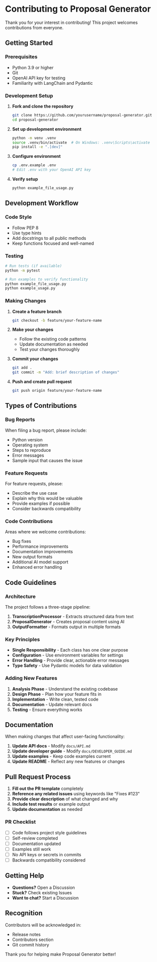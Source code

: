 # Contributing to Proposal Generator

Thank you for your interest in contributing! This project welcomes contributions from everyone.

## Getting Started

### Prerequisites

- Python 3.9 or higher
- Git
- OpenAI API key for testing
- Familiarity with LangChain and Pydantic

### Development Setup

1. **Fork and clone the repository**
   ```bash
   git clone https://github.com/yourusername/proposal-generator.git
   cd proposal-generator
   ```

2. **Set up development environment**
   ```bash
   python -m venv .venv
   source .venv/bin/activate  # On Windows: .venv\Scripts\activate
   pip install -e ".[dev]"
   ```

3. **Configure environment**
   ```bash
   cp .env.example .env
   # Edit .env with your OpenAI API key
   ```

4. **Verify setup**
   ```bash
   python example_file_usage.py
   ```

## Development Workflow

### Code Style

- Follow PEP 8
- Use type hints
- Add docstrings to all public methods
- Keep functions focused and well-named

### Testing

```bash
# Run tests (if available)
python -m pytest

# Run examples to verify functionality
python example_file_usage.py
python example_usage.py
```

### Making Changes

1. **Create a feature branch**
   ```bash
   git checkout -b feature/your-feature-name
   ```

2. **Make your changes**
   - Follow the existing code patterns
   - Update documentation as needed
   - Test your changes thoroughly

3. **Commit your changes**
   ```bash
   git add .
   git commit -m "Add: brief description of changes"
   ```

4. **Push and create pull request**
   ```bash
   git push origin feature/your-feature-name
   ```

## Types of Contributions

### Bug Reports

When filing a bug report, please include:
- Python version
- Operating system
- Steps to reproduce
- Error messages
- Sample input that causes the issue

### Feature Requests

For feature requests, please:
- Describe the use case
- Explain why this would be valuable
- Provide examples if possible
- Consider backwards compatibility

### Code Contributions

Areas where we welcome contributions:
- Bug fixes
- Performance improvements
- Documentation improvements
- New output formats
- Additional AI model support
- Enhanced error handling

## Code Guidelines

### Architecture

The project follows a three-stage pipeline:
1. **TranscriptionProcessor** - Extracts structured data from text
2. **ProposalGenerator** - Creates proposal content using AI
3. **OutputFormatter** - Formats output in multiple formats

### Key Principles

- **Single Responsibility** - Each class has one clear purpose
- **Configuration** - Use environment variables for settings
- **Error Handling** - Provide clear, actionable error messages
- **Type Safety** - Use Pydantic models for data validation

### Adding New Features

1. **Analysis Phase** - Understand the existing codebase
2. **Design Phase** - Plan how your feature fits in
3. **Implementation** - Write clean, tested code
4. **Documentation** - Update relevant docs
5. **Testing** - Ensure everything works

## Documentation

When making changes that affect user-facing functionality:

1. **Update API docs** - Modify `docs/API.md`
2. **Update developer guide** - Modify `docs/DEVELOPER_GUIDE.md`
3. **Update examples** - Keep code examples current
4. **Update README** - Reflect any new features or changes

## Pull Request Process

1. **Fill out the PR template** completely
2. **Reference any related issues** using keywords like "Fixes #123"
3. **Provide clear description** of what changed and why
4. **Include test results** or example output
5. **Update documentation** as needed

### PR Checklist

- [ ] Code follows project style guidelines
- [ ] Self-review completed
- [ ] Documentation updated
- [ ] Examples still work
- [ ] No API keys or secrets in commits
- [ ] Backwards compatibility considered

## Getting Help

- **Questions?** Open a Discussion
- **Stuck?** Check existing Issues
- **Want to chat?** Start a Discussion

## Recognition

Contributors will be acknowledged in:
- Release notes
- Contributors section
- Git commit history

Thank you for helping make Proposal Generator better!